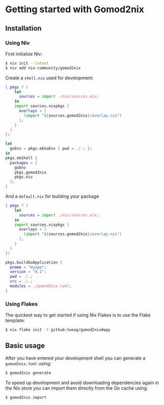 # Getting started with Gomod2nix

## Installation

### Using Niv

First initialize Niv:
``` bash
$ niv init --latest
$ niv add nix-community/gomod2nix
```

Create a `shell.nix` used for development:
``` nix
{ pkgs ? (
    let
      sources = import ./nix/sources.nix;
    in
    import sources.nixpkgs {
      overlays = [
        (import "${sources.gomod2nix}/overlay.nix")
      ];
    }
  )
}:

let
  goEnv = pkgs.mkGoEnv { pwd = ./.; };
in
pkgs.mkShell {
  packages = [
    goEnv
    pkgs.gomod2nix
    pkgs.niv
  ];
}
```

And a `default.nix` for building your package
``` nix
{ pkgs ? (
    let
      sources = import ./nix/sources.nix;
    in
    import sources.nixpkgs {
      overlays = [
        (import "${sources.gomod2nix}/overlay.nix")
      ];
    }
  )
}:

pkgs.buildGoApplication {
  pname = "myapp";
  version = "0.1";
  pwd = ./.;
  src = ./.;
  modules = ./gomod2nix.toml;
}
```

### Using Flakes

The quickest way to get started if using Nix Flakes is to use the Flake template:
``` bash
$ nix flake init -t github:tweag/gomod2nix#app
```

## Basic usage

After you have entered your development shell you can generate a `gomod2nix.toml` using:
``` bash
$ gomod2nix generate
```

To speed up development and avoid downloading dependencies again in the Nix store you can import them directly from the Go cache using:
``` bash
$ gomod2nix import
```
